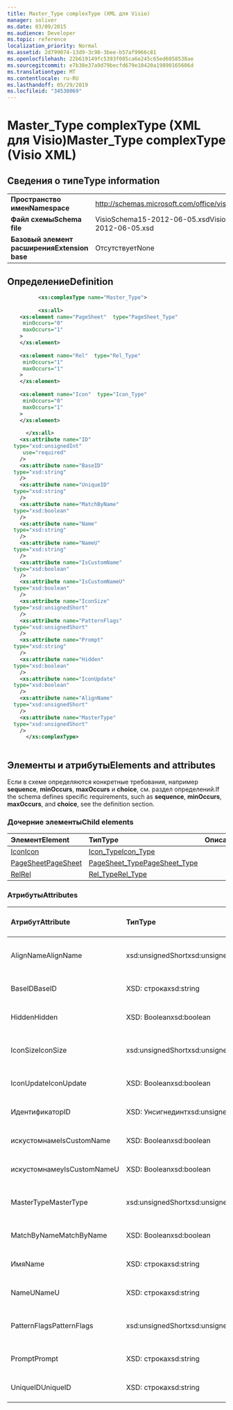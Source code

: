 ```yaml
---
title: Master_Type complexType (XML для Visio)
manager: soliver
ms.date: 03/09/2015
ms.audience: Developer
ms.topic: reference
localization_priority: Normal
ms.assetid: 2d799074-13d9-3c98-3bee-b57af9966c81
ms.openlocfilehash: 22b619149fc5393f085ca6e245c65ed6058538ae
ms.sourcegitcommit: e7b38e37a9d79becfd679e10420a19890165606d
ms.translationtype: MT
ms.contentlocale: ru-RU
ms.lasthandoff: 05/29/2019
ms.locfileid: "34538069"
---
```

# <a name="master_type-complextype-visio-xml"></a><span data-ttu-id="b7bba-102">Master_Type complexType (XML для Visio)</span><span class="sxs-lookup"><span data-stu-id="b7bba-102">Master_Type complexType (Visio XML)</span></span>

## <a name="type-information"></a><span data-ttu-id="b7bba-103">Сведения о типе</span><span class="sxs-lookup"><span data-stu-id="b7bba-103">Type information</span></span>

|||
|:-----|:-----|
|<span data-ttu-id="b7bba-104">**Пространство имен**</span><span class="sxs-lookup"><span data-stu-id="b7bba-104">**Namespace**</span></span> <br/> |http://schemas.microsoft.com/office/visio/2011/1/core  <br/> |
|<span data-ttu-id="b7bba-105">**Файл схемы**</span><span class="sxs-lookup"><span data-stu-id="b7bba-105">**Schema file**</span></span> <br/> |<span data-ttu-id="b7bba-106">VisioSchema15-2012-06-05.xsd</span><span class="sxs-lookup"><span data-stu-id="b7bba-106">VisioSchema15-2012-06-05.xsd</span></span>  <br/> |
|<span data-ttu-id="b7bba-107">**Базовый элемент расширения**</span><span class="sxs-lookup"><span data-stu-id="b7bba-107">**Extension base**</span></span> <br/> |<span data-ttu-id="b7bba-108">Отсутствует</span><span class="sxs-lookup"><span data-stu-id="b7bba-108">None</span></span>  <br/> |
   
## <a name="definition"></a><span data-ttu-id="b7bba-109">Определение</span><span class="sxs-lookup"><span data-stu-id="b7bba-109">Definition</span></span>

```XML
          <xs:complexType name="Master_Type">
          
          <xs:all>
    <xs:element name="PageSheet"  type="PageSheet_Type"
     minOccurs="0"
     maxOccurs="1"
    >
    </xs:element>
    
    <xs:element name="Rel"  type="Rel_Type"
     minOccurs="1"
     maxOccurs="1"
    >
    </xs:element>
    
    <xs:element name="Icon"  type="Icon_Type"
     minOccurs="0"
     maxOccurs="1"
    >
    </xs:element>
    
      </xs:all>
    <xs:attribute name="ID"
  type="xsd:unsignedInt"
     use="required"
    />
    <xs:attribute name="BaseID"
  type="xsd:string"
    />
    <xs:attribute name="UniqueID"
  type="xsd:string"
    />
    <xs:attribute name="MatchByName"
  type="xsd:boolean"
    />
    <xs:attribute name="Name"
  type="xsd:string"
    />
    <xs:attribute name="NameU"
  type="xsd:string"
    />
    <xs:attribute name="IsCustomName"
  type="xsd:boolean"
    />
    <xs:attribute name="IsCustomNameU"
  type="xsd:boolean"
    />
    <xs:attribute name="IconSize"
  type="xsd:unsignedShort"
    />
    <xs:attribute name="PatternFlags"
  type="xsd:unsignedShort"
    />
    <xs:attribute name="Prompt"
  type="xsd:string"
    />
    <xs:attribute name="Hidden"
  type="xsd:boolean"
    />
    <xs:attribute name="IconUpdate"
  type="xsd:boolean"
    />
    <xs:attribute name="AlignName"
  type="xsd:unsignedShort"
    />
    <xs:attribute name="MasterType"
  type="xsd:unsignedShort"
    />
      </xs:complexType>
      
```

## <a name="elements-and-attributes"></a><span data-ttu-id="b7bba-110">Элементы и атрибуты</span><span class="sxs-lookup"><span data-stu-id="b7bba-110">Elements and attributes</span></span>

<span data-ttu-id="b7bba-111">Если в схеме определяются конкретные требования, например **sequence**, **minOccurs**, **maxOccurs** и **choice**, см. раздел определений.</span><span class="sxs-lookup"><span data-stu-id="b7bba-111">If the schema defines specific requirements, such as **sequence**, **minOccurs**, **maxOccurs**, and **choice**, see the definition section.</span></span> 
  
### <a name="child-elements"></a><span data-ttu-id="b7bba-112">Дочерние элементы</span><span class="sxs-lookup"><span data-stu-id="b7bba-112">Child elements</span></span>

|<span data-ttu-id="b7bba-113">**Элемент**</span><span class="sxs-lookup"><span data-stu-id="b7bba-113">**Element**</span></span>|<span data-ttu-id="b7bba-114">**Тип**</span><span class="sxs-lookup"><span data-stu-id="b7bba-114">**Type**</span></span>|<span data-ttu-id="b7bba-115">**Описание**</span><span class="sxs-lookup"><span data-stu-id="b7bba-115">**Description**</span></span>|
|:-----|:-----|:-----|
|[<span data-ttu-id="b7bba-116">Icon</span><span class="sxs-lookup"><span data-stu-id="b7bba-116">Icon</span></span>](icon-element-master_type-complextypevisio-xml.md) <br/> |[<span data-ttu-id="b7bba-117">Icon_Type</span><span class="sxs-lookup"><span data-stu-id="b7bba-117">Icon_Type</span></span>](icon_type-complextypevisio-xml.md) <br/> ||
|[<span data-ttu-id="b7bba-118">PageSheet</span><span class="sxs-lookup"><span data-stu-id="b7bba-118">PageSheet</span></span>](pagesheet-element-master_type-complextypevisio-xml.md) <br/> |[<span data-ttu-id="b7bba-119">PageSheet_Type</span><span class="sxs-lookup"><span data-stu-id="b7bba-119">PageSheet_Type</span></span>](pagesheet_type-complextypevisio-xml.md) <br/> ||
|[<span data-ttu-id="b7bba-120">Rel</span><span class="sxs-lookup"><span data-stu-id="b7bba-120">Rel</span></span>](rel-element-master_type-complextypevisio-xml.md) <br/> |[<span data-ttu-id="b7bba-121">Rel_Type</span><span class="sxs-lookup"><span data-stu-id="b7bba-121">Rel_Type</span></span>](rel_type-complextypevisio-xml.md) <br/> ||
   
### <a name="attributes"></a><span data-ttu-id="b7bba-122">Атрибуты</span><span class="sxs-lookup"><span data-stu-id="b7bba-122">Attributes</span></span>

|<span data-ttu-id="b7bba-123">**Атрибут**</span><span class="sxs-lookup"><span data-stu-id="b7bba-123">**Attribute**</span></span>|<span data-ttu-id="b7bba-124">**Тип**</span><span class="sxs-lookup"><span data-stu-id="b7bba-124">**Type**</span></span>|<span data-ttu-id="b7bba-125">**Обязательный**</span><span class="sxs-lookup"><span data-stu-id="b7bba-125">**Required**</span></span>|<span data-ttu-id="b7bba-126">**Описание**</span><span class="sxs-lookup"><span data-stu-id="b7bba-126">**Description**</span></span>|<span data-ttu-id="b7bba-127">**Возможные значения**</span><span class="sxs-lookup"><span data-stu-id="b7bba-127">**Possible values**</span></span>|
|:-----|:-----|:-----|:-----|:-----|
|<span data-ttu-id="b7bba-128">AlignName</span><span class="sxs-lookup"><span data-stu-id="b7bba-128">AlignName</span></span>  <br/> |<span data-ttu-id="b7bba-129">xsd:unsignedShort</span><span class="sxs-lookup"><span data-stu-id="b7bba-129">xsd:unsignedShort</span></span>  <br/> |<span data-ttu-id="b7bba-130">необязательный</span><span class="sxs-lookup"><span data-stu-id="b7bba-130">optional</span></span>  <br/> ||<span data-ttu-id="b7bba-131">Значения для типа xsd:unsignedShort.</span><span class="sxs-lookup"><span data-stu-id="b7bba-131">Values of the xsd:unsignedShort type.</span></span>  <br/> |
|<span data-ttu-id="b7bba-132">BaseID</span><span class="sxs-lookup"><span data-stu-id="b7bba-132">BaseID</span></span>  <br/> |<span data-ttu-id="b7bba-133">XSD: строка</span><span class="sxs-lookup"><span data-stu-id="b7bba-133">xsd:string</span></span>  <br/> |<span data-ttu-id="b7bba-134">необязательный</span><span class="sxs-lookup"><span data-stu-id="b7bba-134">optional</span></span>  <br/> ||<span data-ttu-id="b7bba-135">Значения типа String: XSD.</span><span class="sxs-lookup"><span data-stu-id="b7bba-135">Values of the xsd:string type.</span></span>  <br/> |
|<span data-ttu-id="b7bba-136">Hidden</span><span class="sxs-lookup"><span data-stu-id="b7bba-136">Hidden</span></span>  <br/> |<span data-ttu-id="b7bba-137">XSD: Boolean</span><span class="sxs-lookup"><span data-stu-id="b7bba-137">xsd:boolean</span></span>  <br/> |<span data-ttu-id="b7bba-138">необязательный</span><span class="sxs-lookup"><span data-stu-id="b7bba-138">optional</span></span>  <br/> ||<span data-ttu-id="b7bba-139">Значения типа XSD: Boolean.</span><span class="sxs-lookup"><span data-stu-id="b7bba-139">Values of the xsd:boolean type.</span></span>  <br/> |
|<span data-ttu-id="b7bba-140">IconSize</span><span class="sxs-lookup"><span data-stu-id="b7bba-140">IconSize</span></span>  <br/> |<span data-ttu-id="b7bba-141">xsd:unsignedShort</span><span class="sxs-lookup"><span data-stu-id="b7bba-141">xsd:unsignedShort</span></span>  <br/> |<span data-ttu-id="b7bba-142">необязательный</span><span class="sxs-lookup"><span data-stu-id="b7bba-142">optional</span></span>  <br/> ||<span data-ttu-id="b7bba-143">Значения для типа xsd:unsignedShort.</span><span class="sxs-lookup"><span data-stu-id="b7bba-143">Values of the xsd:unsignedShort type.</span></span>  <br/> |
|<span data-ttu-id="b7bba-144">IconUpdate</span><span class="sxs-lookup"><span data-stu-id="b7bba-144">IconUpdate</span></span>  <br/> |<span data-ttu-id="b7bba-145">XSD: Boolean</span><span class="sxs-lookup"><span data-stu-id="b7bba-145">xsd:boolean</span></span>  <br/> |<span data-ttu-id="b7bba-146">необязательный</span><span class="sxs-lookup"><span data-stu-id="b7bba-146">optional</span></span>  <br/> ||<span data-ttu-id="b7bba-147">Значения типа XSD: Boolean.</span><span class="sxs-lookup"><span data-stu-id="b7bba-147">Values of the xsd:boolean type.</span></span>  <br/> |
|<span data-ttu-id="b7bba-148">Идентификатор</span><span class="sxs-lookup"><span data-stu-id="b7bba-148">ID</span></span>  <br/> |<span data-ttu-id="b7bba-149">XSD: Унсигнединт</span><span class="sxs-lookup"><span data-stu-id="b7bba-149">xsd:unsignedInt</span></span>  <br/> |<span data-ttu-id="b7bba-150">Обязательный</span><span class="sxs-lookup"><span data-stu-id="b7bba-150">required</span></span>  <br/> ||<span data-ttu-id="b7bba-151">Значения типа XSD: Унсигнединт.</span><span class="sxs-lookup"><span data-stu-id="b7bba-151">Values of the xsd:unsignedInt type.</span></span>  <br/> |
|<span data-ttu-id="b7bba-152">искустомнаме</span><span class="sxs-lookup"><span data-stu-id="b7bba-152">IsCustomName</span></span>  <br/> |<span data-ttu-id="b7bba-153">XSD: Boolean</span><span class="sxs-lookup"><span data-stu-id="b7bba-153">xsd:boolean</span></span>  <br/> |<span data-ttu-id="b7bba-154">необязательный</span><span class="sxs-lookup"><span data-stu-id="b7bba-154">optional</span></span>  <br/> ||<span data-ttu-id="b7bba-155">Значения типа XSD: Boolean.</span><span class="sxs-lookup"><span data-stu-id="b7bba-155">Values of the xsd:boolean type.</span></span>  <br/> |
|<span data-ttu-id="b7bba-156">искустомнамеу</span><span class="sxs-lookup"><span data-stu-id="b7bba-156">IsCustomNameU</span></span>  <br/> |<span data-ttu-id="b7bba-157">XSD: Boolean</span><span class="sxs-lookup"><span data-stu-id="b7bba-157">xsd:boolean</span></span>  <br/> |<span data-ttu-id="b7bba-158">необязательный</span><span class="sxs-lookup"><span data-stu-id="b7bba-158">optional</span></span>  <br/> ||<span data-ttu-id="b7bba-159">Значения типа XSD: Boolean.</span><span class="sxs-lookup"><span data-stu-id="b7bba-159">Values of the xsd:boolean type.</span></span>  <br/> |
|<span data-ttu-id="b7bba-160">MasterType</span><span class="sxs-lookup"><span data-stu-id="b7bba-160">MasterType</span></span>  <br/> |<span data-ttu-id="b7bba-161">xsd:unsignedShort</span><span class="sxs-lookup"><span data-stu-id="b7bba-161">xsd:unsignedShort</span></span>  <br/> |<span data-ttu-id="b7bba-162">необязательный</span><span class="sxs-lookup"><span data-stu-id="b7bba-162">optional</span></span>  <br/> ||<span data-ttu-id="b7bba-163">Значения для типа xsd:unsignedShort.</span><span class="sxs-lookup"><span data-stu-id="b7bba-163">Values of the xsd:unsignedShort type.</span></span>  <br/> |
|<span data-ttu-id="b7bba-164">MatchByName</span><span class="sxs-lookup"><span data-stu-id="b7bba-164">MatchByName</span></span>  <br/> |<span data-ttu-id="b7bba-165">XSD: Boolean</span><span class="sxs-lookup"><span data-stu-id="b7bba-165">xsd:boolean</span></span>  <br/> |<span data-ttu-id="b7bba-166">необязательный</span><span class="sxs-lookup"><span data-stu-id="b7bba-166">optional</span></span>  <br/> ||<span data-ttu-id="b7bba-167">Значения типа XSD: Boolean.</span><span class="sxs-lookup"><span data-stu-id="b7bba-167">Values of the xsd:boolean type.</span></span>  <br/> |
|<span data-ttu-id="b7bba-168">Имя</span><span class="sxs-lookup"><span data-stu-id="b7bba-168">Name</span></span>  <br/> |<span data-ttu-id="b7bba-169">XSD: строка</span><span class="sxs-lookup"><span data-stu-id="b7bba-169">xsd:string</span></span>  <br/> |<span data-ttu-id="b7bba-170">необязательный</span><span class="sxs-lookup"><span data-stu-id="b7bba-170">optional</span></span>  <br/> ||<span data-ttu-id="b7bba-171">Значения типа String: XSD.</span><span class="sxs-lookup"><span data-stu-id="b7bba-171">Values of the xsd:string type.</span></span>  <br/> |
|<span data-ttu-id="b7bba-172">NameU</span><span class="sxs-lookup"><span data-stu-id="b7bba-172">NameU</span></span>  <br/> |<span data-ttu-id="b7bba-173">XSD: строка</span><span class="sxs-lookup"><span data-stu-id="b7bba-173">xsd:string</span></span>  <br/> |<span data-ttu-id="b7bba-174">необязательный</span><span class="sxs-lookup"><span data-stu-id="b7bba-174">optional</span></span>  <br/> ||<span data-ttu-id="b7bba-175">Значения типа String: XSD.</span><span class="sxs-lookup"><span data-stu-id="b7bba-175">Values of the xsd:string type.</span></span>  <br/> |
|<span data-ttu-id="b7bba-176">PatternFlags</span><span class="sxs-lookup"><span data-stu-id="b7bba-176">PatternFlags</span></span>  <br/> |<span data-ttu-id="b7bba-177">xsd:unsignedShort</span><span class="sxs-lookup"><span data-stu-id="b7bba-177">xsd:unsignedShort</span></span>  <br/> |<span data-ttu-id="b7bba-178">необязательный</span><span class="sxs-lookup"><span data-stu-id="b7bba-178">optional</span></span>  <br/> ||<span data-ttu-id="b7bba-179">Значения для типа xsd:unsignedShort.</span><span class="sxs-lookup"><span data-stu-id="b7bba-179">Values of the xsd:unsignedShort type.</span></span>  <br/> |
|<span data-ttu-id="b7bba-180">Prompt</span><span class="sxs-lookup"><span data-stu-id="b7bba-180">Prompt</span></span>  <br/> |<span data-ttu-id="b7bba-181">XSD: строка</span><span class="sxs-lookup"><span data-stu-id="b7bba-181">xsd:string</span></span>  <br/> |<span data-ttu-id="b7bba-182">необязательный</span><span class="sxs-lookup"><span data-stu-id="b7bba-182">optional</span></span>  <br/> ||<span data-ttu-id="b7bba-183">Значения типа String: XSD.</span><span class="sxs-lookup"><span data-stu-id="b7bba-183">Values of the xsd:string type.</span></span>  <br/> |
|<span data-ttu-id="b7bba-184">UniqueID</span><span class="sxs-lookup"><span data-stu-id="b7bba-184">UniqueID</span></span>  <br/> |<span data-ttu-id="b7bba-185">XSD: строка</span><span class="sxs-lookup"><span data-stu-id="b7bba-185">xsd:string</span></span>  <br/> |<span data-ttu-id="b7bba-186">необязательный</span><span class="sxs-lookup"><span data-stu-id="b7bba-186">optional</span></span>  <br/> ||<span data-ttu-id="b7bba-187">Значения типа String: XSD.</span><span class="sxs-lookup"><span data-stu-id="b7bba-187">Values of the xsd:string type.</span></span>  <br/> |
   

